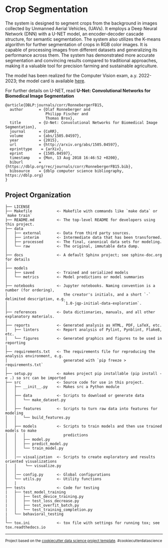 Crop Segmentation
==============================

The system is designed to segment crops from the background in images collected by Unmanned Aerial Vehicles, (UAVs). It employs a Deep Neural Network (DNN) with a U-NET model, an encoder-decoder cascade structure, for semantic segmentation. The system also utilizes the K-means algorithm for further segmentation of crops in RGB color images. It is capable of processing images from different datasets and generalizing its performance across them. The system has demonstrated more accurate segmentation and convincing results compared to traditional approaches, making it a valuable tool for precision farming and sustainable agriculture.

The model has been realized for the Computer Vision exam, a.y. 2022-2023; the model card is available [here](https://github.com/se4ai2324-uniba/CropSegmentation/blob/main/models/README.md).

For further details on U-NET, read __U-Net: Convolutional Networks for Biomedical Image Segmentation__
```
@article{DBLP:journals/corr/RonnebergerFB15,
  author       = {Olaf Ronneberger and
                  Philipp Fischer and
                  Thomas Brox},
  title        = {U-Net: Convolutional Networks for Biomedical Image Segmentation},
  journal      = {CoRR},
  volume       = {abs/1505.04597},
  year         = {2015},
  url          = {http://arxiv.org/abs/1505.04597},
  eprinttype    = {arXiv},
  eprint       = {1505.04597},
  timestamp    = {Mon, 13 Aug 2018 16:46:52 +0200},
  biburl       = {https://dblp.org/rec/journals/corr/RonnebergerFB15.bib},
  bibsource    = {dblp computer science bibliography, https://dblp.org}
}
```

Project Organization
------------

    ├── LICENSE
    ├── Makefile           <- Makefile with commands like `make data` or `make train`
    ├── README.md          <- The top-level README for developers using this project.
    ├── data
    │   ├── external       <- Data from third party sources.
    │   ├── interim        <- Intermediate data that has been transformed.
    │   ├── processed      <- The final, canonical data sets for modeling.
    │   └── raw            <- The original, immutable data dump.
    │
    ├── docs               <- A default Sphinx project; see sphinx-doc.org for details
    │
    ├── models             
    │   ├── saved          <- Trained and serialized models
    │   └── metrics        <- Model predictions or model summaries
    │
    ├── notebooks          <- Jupyter notebooks. Naming convention is a number (for ordering),
    │                         the creator's initials, and a short `-` delimited description, e.g.
    │                         `1.0-jqp-initial-data-exploration`.
    │
    ├── references         <- Data dictionaries, manuals, and all other explanatory materials.
    │
    ├── reports            <- Generated analysis as HTML, PDF, LaTeX, etc.
    │   ├── linters        <- Report analysis of Pylint, Pynblint, Flake8, etc.
    │   └── figures        <- Generated graphics and figures to be used in reporting
    │
    ├── requirements.txt   <- The requirements file for reproducing the analysis environment, e.g.
    │                         generated with `pip freeze > requirements.txt`
    │
    ├── setup.py           <- makes project pip installable (pip install -e .) so src can be imported
    ├── src                <- Source code for use in this project.
    │   ├── __init__.py    <- Makes src a Python module
    │   │
    │   ├── data           <- Scripts to download or generate data
    │   │   └── make_dataset.py
    │   │
    │   ├── features       <- Scripts to turn raw data into features for modeling
    │   │   └── build_features.py
    │   │
    │   ├── models         <- Scripts to train models and then use trained models to make
    │   │   │                 predictions
    │   │   ├── model.py
    │   │   ├── predict_model.py
    │   │   └── train_model.py
    │   │
    │   │── visualization  <- Scripts to create exploratory and results oriented visualizations
    │   │    └── visualize.py
    │   │   
    │   │── config.py      <- Global configurations
    │   └── utils.py       <- Utility functions
    │   │
    ├── tests              <- Code for testing 
    |   ├── test_model_training  
    |   │   ├── test_device_training.py  
    |   │   ├── test_loss_decrease.py  
    |   │   ├── test_overfit_batch.py  
    |   │   └── test_training_completion.py  
    |   └── behavioral_testing  
    │
    └── tox.ini            <- tox file with settings for running tox; see tox.readthedocs.io


--------

<p><small>Project based on the <a target="_blank" href="https://drivendata.github.io/cookiecutter-data-science/">cookiecutter data science project template</a>. #cookiecutterdatascience</small></p>
